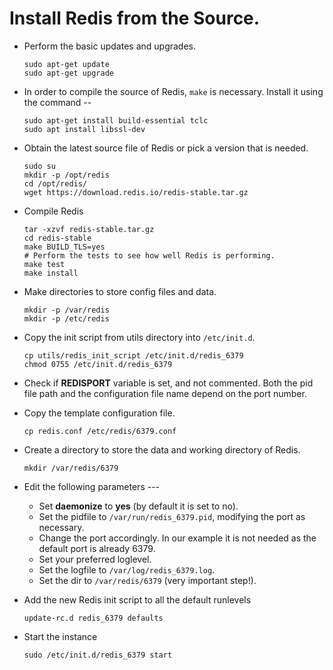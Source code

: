 # Install Redis from the Source.

* Perform the basic updates and upgrades.
    ```
    sudo apt-get update
    sudo apt-get upgrade
    ```

* In order to compile the source of Redis, `make` is necessary. Install it using the command -- 
    
    ```
    sudo apt-get install build-essential tclc 
    sudo apt install libssl-dev
    ```

* Obtain the latest source file of Redis or pick a version that is needed.
    
    ```
    sudo su
    mkdir -p /opt/redis
    cd /opt/redis/
    wget https://download.redis.io/redis-stable.tar.gz
    ``` 

* Compile Redis 
    ```
    tar -xzvf redis-stable.tar.gz
    cd redis-stable
    make BUILD_TLS=yes
    # Perform the tests to see how well Redis is performing.
    make test
    make install
    ```

* Make directories to store config files and data.
    ```
    mkdir -p /var/redis
    mkdir -p /etc/redis
    ```

* Copy the init script from utils directory into `/etc/init.d`. 
    ```
    cp utils/redis_init_script /etc/init.d/redis_6379
    chmod 0755 /etc/init.d/redis_6379
    ```

* Check if __REDISPORT__ variable is set, and not commented. Both the pid file path and the configuration file name depend on the port number.

* Copy the template configuration file. 
    ```
    cp redis.conf /etc/redis/6379.conf
    ```

* Create a directory to store the data and working directory of Redis.
    ```
    mkdir /var/redis/6379
    ```

* Edit the following parameters ---
    * Set __daemonize__ to __yes__ (by default it is set to no).
    * Set the pidfile to `/var/run/redis_6379.pid`, modifying the port as necessary.
    * Change the port accordingly. In our example it is not needed as the default port is already 6379.
    * Set your preferred loglevel.
    * Set the logfile to `/var/log/redis_6379.log`.
    * Set the dir to `/var/redis/6379` (very important step!).

* Add the new Redis init script to all the default runlevels
    ```
    update-rc.d redis_6379 defaults
    ```

* Start the instance 
    ```
    sudo /etc/init.d/redis_6379 start
    ```